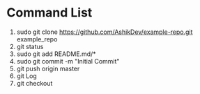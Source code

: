 # Command List
01. sudo git clone https://github.com/AshikDev/example-repo.git example_repo
02. git status
03. sudo git add README.md/*
04. sudo git commit -m "Initial Commit"
05. git push origin master
06. git Log
07. git checkout